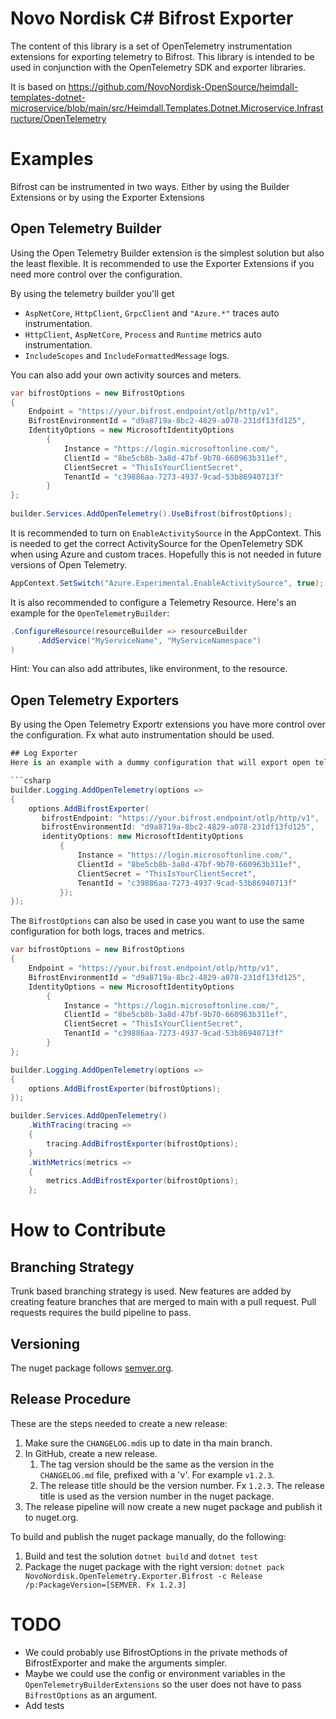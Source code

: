 # Novo Nordisk C# Bifrost Exporter
The content of this library is a set of OpenTelemetry instrumentation extensions for exporting telemetry to Bifrost.
This library is intended to be used in conjunction with the OpenTelemetry SDK and exporter libraries.

It is based on https://github.com/NovoNordisk-OpenSource/heimdall-templates-dotnet-microservice/blob/main/src/Heimdall.Templates.Dotnet.Microservice.Infrastructure/OpenTelemetry

# Examples
Bifrost can be instrumented in two ways. Either by using the Builder Extensions or by using the Exporter Extensions
## Open Telemetry Builder
Using the Open Telemetry Builder extension is the simplest solution but also the least flexible. It is recommended to use the Exporter Extensions if you need more control over the configuration.

By using the telemetry builder you'll get
- `AspNetCore`, `HttpClient`, `GrpcClient` and `"Azure.*"` traces auto instrumentation.
- `HttpClient`, `AspNetCore`, `Process` and `Runtime` metrics auto instrumentation.
- `IncludeScopes` and `IncludeFormattedMessage` logs. 

You can also add your own activity sources and meters.

```csharp
var bifrostOptions = new BifrostOptions
{
    Endpoint = "https://your.bifrost.endpoint/otlp/http/v1",
    BifrostEnvironmentId = "d9a8719a-8bc2-4829-a078-231df13fd125",
    IdentityOptions = new MicrosoftIdentityOptions
        {
            Instance = "https://login.microsoftonline.com/",
            ClientId = "8be5cb8b-3a8d-47bf-9b70-660963b311ef",
            ClientSecret = "ThisIsYourClientSecret",
            TenantId = "c39886aa-7273-4937-9cad-53b86940713f"
        }    
};
        
builder.Services.AddOpenTelemetry().UseBifrost(bifrostOptions);
```

It is recommended to turn on `EnableActivitySource` in the AppContext. This is needed to get the correct ActivitySource for the OpenTelemetry SDK when using Azure and custom traces. Hopefully this is not needed in future versions of Open Telemetry. 
```csharp
AppContext.SetSwitch("Azure.Experimental.EnableActivitySource", true);
```

It is also recommended to configure a Telemetry Resource. Here's an example for the `OpenTelemetryBuilder`:
```csharp
.ConfigureResource(resourceBuilder => resourceBuilder
      .AddService("MyServiceName", "MyServiceNamespace")
)
```
Hint: You can also add attributes, like environment, to the resource.


## Open Telemetry Exporters
By using the Open Telemetry Exportr extensions you have more control over the configuration. Fx what auto instrumentation should be used.

```csharp 
## Log Exporter
Here is an example with a dummy configuration that will export open telemetry logs to Bifrost using a service principal.

```csharp
builder.Logging.AddOpenTelemetry(options =>
{
    options.AddBifrostExporter(
       bifrostEndpoint: "https://your.bifrost.endpoint/otlp/http/v1",
       bifrostEnvironmentId: "d9a8719a-8bc2-4829-a078-231df13fd125",
       identityOptions: new MicrosoftIdentityOptions
           {
               Instance = "https://login.microsoftonline.com/",
               ClientId = "8be5cb8b-3a8d-47bf-9b70-660963b311ef",
               ClientSecret = "ThisIsYourClientSecret",
               TenantId = "c39886aa-7273-4937-9cad-53b86940713f"
           });
});
```

The `BifrostOptions` can also be used in case you want to use the same configuration for both logs, traces and metrics.

```csharp
var bifrostOptions = new BifrostOptions
{
    Endpoint = "https://your.bifrost.endpoint/otlp/http/v1",
    BifrostEnvironmentId = "d9a8719a-8bc2-4829-a078-231df13fd125",
    IdentityOptions = new MicrosoftIdentityOptions
        {
            Instance = "https://login.microsoftonline.com/",
            ClientId = "8be5cb8b-3a8d-47bf-9b70-660963b311ef",
            ClientSecret = "ThisIsYourClientSecret",
            TenantId = "c39886aa-7273-4937-9cad-53b86940713f"
        }
};

builder.Logging.AddOpenTelemetry(options =>
{
    options.AddBifrostExporter(bifrostOptions);
});

builder.Services.AddOpenTelemetry()
    .WithTracing(tracing =>
    {
        tracing.AddBifrostExporter(bifrostOptions);
    }
    .WithMetrics(metrics =>
    {
        metrics.AddBifrostExporter(bifrostOptions);
    };
```

# How to Contribute
## Branching Strategy
Trunk based branching strategy is used. New features are added by creating feature branches that are merged to main with a pull request.
Pull requests requires the build pipeline to pass.

## Versioning
The nuget package follows [semver.org](https://www.semver.org).

## Release Procedure
These are the steps needed to create a new release:
1. Make sure the `CHANGELOG.md`is up to date in tha main branch.
2. In GitHub, create a new release.
    1. The tag version should be the same as the version in the `CHANGELOG.md` file, prefixed with a 'v'. For example `v1.2.3`.
    2. The release title should be the version number. Fx `1.2.3`. The release title is used as the version number in the nuget package.
3. The release pipeline will now create a new nuget package and publish it to nuget.org.

To build and publish the nuget package manually, do the following:
1. Build and test the solution `dotnet build` and `dotnet test`
2. Package the nuget package with the right version: `dotnet pack NovoNordisk.OpenTelemetry.Exporter.Bifrost -c Release /p:PackageVersion=[SEMVER. Fx 1.2.3]`

# TODO
- We could probably use BifrostOptions in the private methods of BifrostExporter and make the arguments simpler.
- Maybe we could use the config or environment variables in the `OpenTelemetryBuilderExtensions` so the user does not 
have to pass `BifrostOptions` as an argument.
- Add tests
